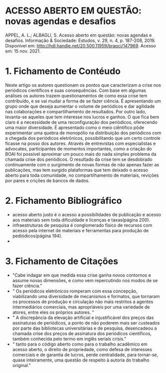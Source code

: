 
# ACESSO ABERTO EM QUESTÃO: novas agendas e desafios

APPEL, A. L.; ALBAGLI, S. Acesso aberto em questão: novas agendas e desafios. Informação & Sociedade: Estudos, v. 29, n. 4, p. 187-208, 2019. Disponível em: http://hdl.handle.net/20.500.11959/brapci/147969. Acesso em: 15 nov. 2021.


# 1. Fichamento de Contéudo

Neste artigo os autores questionam os pontos que caracterizam a crise nos periódicos científicos e suas consequências. Com base em algumas análises os autores trazem questionamentos de como essa crise tem contribuído, e se vai mudar a forma de se fazer ciência. É apresentando um grupo onde que deseja aumentar o volume de periódicos e dar agilidade nas colaborações e compartilhamento de resultados. Por outro lado, levanta-se aqueles que tem interesse nos lucros e ganhos. O que fica bem claro é a necessidade de uma reconfiguração dos periódicos, oferecendo uma maior diversidade. É apresentado como o meio ciêntifico pôde experimentar uma quebra de monopólio na distribuição dos periódicos com a chegada dos periódicos eletrônicos, possibilitando que um certo controle ficasse na posso dos autores. Através de entrevistas com especialistas e advocates, participantes de momentos importantes, como a criação do BOAI foi possível aproximar um pouco mais do nada simples problema da chamada crise dos periódicos. O resultado da crise tem se desdobrado continuamente com o surgimento de novas formas de não apenas fazer as publicações, mas tem surgido plataformas que tem deixado o acesso aberto para toda comunidade, no compartilhamento de materiais, revições por pares e crições de bancos de dados.


# 2. Fichamento Bibliográfico

* acesso aberto justo é o acesso a possibilidades de publicação e acesso aos materiais sem toda dificuldade e licenças e taxas(página 200). 
* infraestruturas de pesquisa é conglomerado físico de recursos com acesso pela internet de materiais e ferramentas para produção de pediódicos(página 194).
* 



# 3. Fichamento de Citações

* "Cabe indagar em que medida essa crise ganha novos contornos e assume novas dimensões, e como vem repercutindo nos modos de se fazer ciência."
* " Os periódicos eletrônicos romperam com essa concepção, viabilizando uma diversidade de mecanismos e formatos, que tornaram os processos de produção e circulação não mais restritos a agentes intermediários comerciais, mas apropriáveis por uma variedade de atores, entre eles os próprios autores. "
* " A discrepância da elevação artificial e injustificável dos preços das assinaturas de periódicos, a ponto de não poderem mais ser custeados por parte das bibliotecas universitárias e de pesquisa, desencadeou a chamada crise dos preços de assinatura dos periódicos científicos, também conhecida pelo termo em inglês serials crisis."
* " tanto para o código aberto como para o trabalho acadêmico em acesso aberto, o direito de propriedade, como defesa de interesses comerciais e de garantia de lucros, perde centralidade, para tornar-se, quase inteiramente, uma questão de respeito à autoria do trabalho original."






